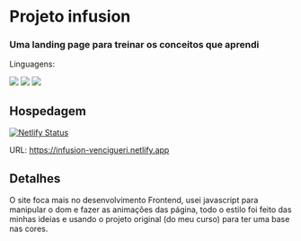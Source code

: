 # Projeto infusion
### Uma landing page para treinar os conceitos que aprendi

Linguagens:

<img src="https://img.shields.io/badge/JavaScript-F7DF1E?style=for-the-badge&logo=javascript&logoColor=black">
<img src="https://img.shields.io/badge/HTML5-E34F26?style=for-the-badge&logo=html5&logoColor=white">
<img src="https://img.shields.io/badge/CSS3-1572B6?style=for-the-badge&logo=css3&logoColor=white">


## Hospedagem

[![Netlify Status](https://api.netlify.com/api/v1/badges/498b5408-9376-4f08-af1b-018c9684b123/deploy-status)](https://infusion-vencigueri.netlify.app)

URL: https://infusion-vencigueri.netlify.app

## Detalhes

O site foca mais no desenvolvimento Frontend, usei javascript para manipular o dom e fazer as animações das página, todo o estilo foi feito das minhas ideias e usando o projeto original (do meu curso) para ter uma base nas cores.